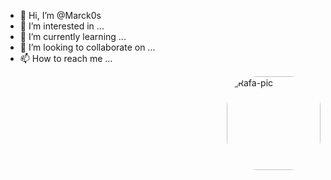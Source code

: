 - 👋 Hi, I’m @Marck0s
- 👀 I’m interested in ...
- 🌱 I’m currently learning ...
- 💞️ I’m looking to collaborate on ...
- 📫 How to reach me ...

<img align="right" alt="Rafa-pic" height="150" style="border-radius:50px;" src="https://images-ext-2.discordapp.net/external/DyX6BNX2U1gNOe35oWuaHyk8kFCDmGCxfdAwI4xm3TQ/https/i.picasion.com/pic92/2f62bdfc3d045f68658ca557963a9caf.gif">
</div>

